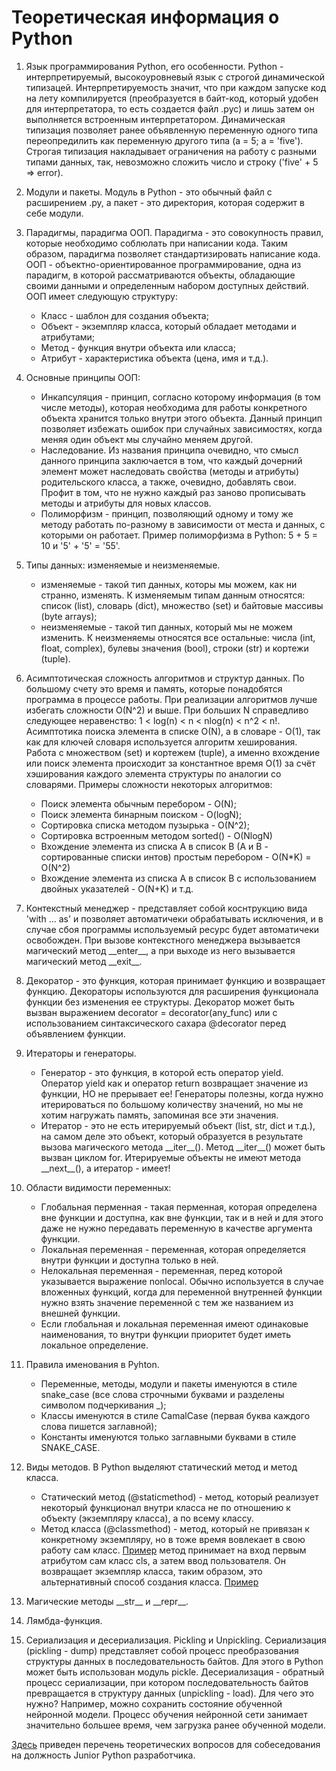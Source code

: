 # Теоретическая информация о Python
1. Язык программирования Python, его особенности. 
Python - интерпретируемый, высокоуровневый язык с строгой динамической типизацей. 
Интерпретируемость значит, что при каждом запуске код на лету компилируется (преобразуется в байт-код, который удобен для интерпретатора, то есть создается файл .pyc) и лишь затем он выполняется встроенным интерпретатором. 
Динамическая типизация позволяет ранее объявленную переменную одного типа переопредилить как переменную другого типа (a = 5; a = 'five').
Строгая типизация накладывает ограничения на работу с разными типами данных, так, невозможно сложить число и строку ('five' + 5 => error).

1. Модули и пакеты. Модуль в Python - это обычный файл с расширением .py, а пакет - это директория, которая содержит в себе модули.

1. Парадигмы, парадигма ООП. Парадигма - это совокупность правил, которые необходимо соблюлать при написании кода. 
Таким образом, парадигма позволяет стандартизировать написание кода.
ООП - объектно-ориентированное программирование, одна из парадигм, в которой рассматриваются объекты, обладающие своими данными и определенным набором доступных действий.
ООП имеет следующую структуру: 
	- Класс - шаблон для создания объекта; 
	- Объект - экземпляр класса, который обладает методами и атрибутами; 
	- Метод - функция внутри объекта или класса; 
	- Атрибут - характеристика объекта (цена, имя и т.д.).
1. Основные принципы ООП:
	- Инкапсуляция - принцип, согласно которому информация (в том числе методы), которая необходима для работы конкретного объекта хранится 
	только внутри этого объекта. Данный принцип позволяет избежать ошибок при случайных зависимостях, когда меняя один объект мы случайно меняем другой.
	- Наследование. Из названия принципа очевидно, что смысл данного принципа заключается в том, что каждый дочерний элемент может наследовать
	свойства (методы и атрибуты) родительского класса, а также, очевидно, добавлять свои. Профит в том, что не нужно каждый раз заново прописывать 
	методы и атрибуты для новых классов.
	- Полиморфизм - принцип, позволяющий одному и тому же методу работать по-разному в зависимости от места и данных, с которыми он работает. 
	Пример полиморфизма в Python: 5 + 5 = 10 и '5' + '5' = '55'.
	
1. Типы данных: изменяемые и неизменяемые.
	- изменяемые - такой тип данных, которы мы можем, как ни странно, изменять. К изменяемым типам данным относятся: 
	список (list), словарь (dict), множество (set) и байтовые массивы (byte arrays);
	- неизменяемые - такой тип данных, который мы не можем изменить. К неизменяемы относятся все остальные: 
	числа (int, float, complex), булевы значения (bool), строки (str) и кортежи (tuple).
	
1. Асимптотическая сложность алгоритмов и структур данных. По большому счету это время и память, которые понадобятся программа в процессе работы.
При реализации алгоритмов лучше избегать сложности O(N^2) и выше. При больших N справедливо следующее неравенство: 1 < log(n) < n < nlog(n) < n^2 < n!. 
Асимптотика поиска элемента в списке O(N), а в словаре - O(1), так как для ключей словаря используется алгоритм хеширования.
Работа с множеством (set) и кортежем (tuple), а именно вхождение или поиск элемента происходит за  константное время O(1) 
за счёт хэширования каждого элемента структуры по аналогии со словарями.
Примеры сложности некоторых алгоритмов:
	- Поиск элемента обычным перебором - O(N);
	- Поиск элемента бинарным поиском - O(logN);
	- Сортировка списка методом пузырька - O(N^2);
	- Сортировка встроенным методом sorted() - O(NlogN)
	- Вхождение элемента из списка A в список B (A и B - сортированные списки интов) простым перебором - O(N*K) = O(N^2)
	- Вхождение элемента из списка A в список B с использованием двойных указателей - O(N+K) и т.д.
	
1. Контекстный менеджер - представляет собой коснтрукцию вида 'with ... as' и позволяет автоматичеки обрабатывать исключения, и в случае сбоя программы используемый ресурс будет автоматичеки освобожден.
При вызове контекстного менеджера вызывается магический метод \_\_enter__, а при выходе из него вызывается магический метод \_\_exit__.

1. Декоратор - это функция, которая принимает функцию и возвращает функцию. Декораторы используются для расширения функционала функции без изменения ее структуры.
Декоратор может быть вызван выражением decorator = decorator(any_func) или с использованием синтаксического сахара @decorator перед объявлением функции.

1. Итераторы и генераторы. 
	- Генератор - это функция, в которой есть оператор yield. Оператор yield как и оператор return возвращает значение из функции, НО не прерывает ее! Генераторы полезны, когда 
нужно итерироваться по большому количеству значений, но мы не хотим нагружать память, запоминая все эти значения.
	- Итератор - это не есть итерируемый объект (list, str, dict и т.д.), на самом деле это объект, который образуется в результате вызова магического метода \_\_iter__(). 
	Метод \_\_iter__() может быть вызван циклом for. Итерируемые объекты не имеют метода \_\_next__(), а итератор - имеет!

1. Области видимости переменных:
	- Глобальная перменная - такая перменная, которая определена вне функции и доступна, как вне функции, так и в ней и для этого даже не нужно передавать переменную в качестве аргумента функции.
	- Локальная переменная - переменная, которая определяется внутри функции и доступна только в ней.
	- Нелокальная переменная - переменная, перед которой указывается выражение nonlocal. Обычно используется в случае вложенных функций, когда для переменной внутренней функции нужно взять значение
	переменной с тем же названием из внешней функции.
	- Если глобальная и локальная переменная имеют одинаковые наименования, то внутри функции приоритет будет иметь локальное определение.
	
1. Правила именования в Pyhton. 
	- Переменные, методы, модули и пакеты именуются в стиле snake_case (все слова строчными буквами и разделены символом подчеркивания \_);
	- Классы именуются в стиле CamalCase (первая буква каждого слова пишется заглавной);
	- Константы именуются только заглавными буквами в стиле SNAKE_CASE.

1. Виды методов. В Python выделяют статический метод и метод класса.
	- Статический метод (@staticmethod) - метод, который реализует некоторый функционал внутри класса не по отношению к объекту (экземпляру класса), а по всему классу. 
	- Метод класса (@classmethod) - метод, который не привязан к конкретному экземпляру, но в тоже время вовлекает в свою работу сам класс. 
	[Пример]()
метод принимает на вход первым атрибутом сам класс cls, а затем ввод пользователя. Он возвращает экземпляр класса, таким образом, это альтернативный способ создания класса. 
	[Пример]()

1. Магические методы \_\_str__ и \_\_repr__.
	
1. Лямбда-функция. 

1. Сериализация и десериализация. Pickling и Unpickling. Сериализация (pickling - dump) представляет собой процесс преобразования структуры данных в последовательность байтов. 
Для этого в Python может быть использован модуль pickle. Десериализация - обратный процесс сериализации, при котором последовательность байтов превращается в структуру данных (unpickling - load).
Для чего это нужно? Например, можно сохранить состояние обученной нейронной модели. Процесс обучения нейронной сети занимает значительно большее время, чем загрузка ранее обученной модели.
	
	
[Здесь](https://github.com/markdrrr/interview_questions_python_junior) приведен перечень теоретических вопросов для собеседования на должность Junior Python разработчика. 
